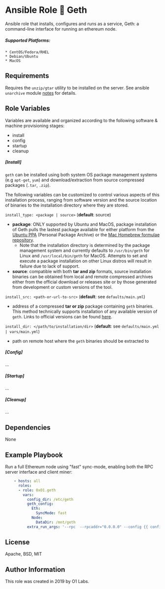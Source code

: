 Ansible Role :link: Geth
=========

Ansible role that installs, configures and runs as a service, Geth: a command-line interface for running an ethereum node.

##### Supported Platforms:
```
* CentOS/Fedora/RHEL
* Debian/Ubuntu
* MacOS
```

Requirements
------------

Requires the `unzip/gtar` utility to be installed on the server. See ansible `unarchive` module [notes](https://docs.ansible.com/ansible/latest/modules/unarchive_module.html#notes) for details.

Role Variables
--------------
Variables are available and organized according to the following software & machine provisioning stages:
* install
* config
* startup
* cleanup

##### __[Install]__
`geth` can be installed using both system OS package management systems (e.g `apt-get`, `yum`) and download/extraction from source compressed packages (`.tar`, `.zip`).

The following variables can be customized to control various aspects of this installation process, ranging from software version and the source location of binaries to the installation directory where they are stored.

`install_type: <package | source>` (**default**: source)
- **package**: ONLY supported by Ubuntu and MacOS, package installation of Geth pulls the lastest package available for either platform from the [Ubuntu PPA](https://launchpad.net/~ethereum/+archive/ubuntu/ethereum/+packages) (Personal Package Archive) or the [Mac Homebrew formulae repository](https://formulae.brew.sh/formula/ethereum).
  - Note that the installation directory is determined by the package management system and currently defaults to `/usr/bin/geth` for Linux and `/usr/local/bin/geth` for MacOS. Attempts to set and execute a package installation on other Linux distros will result in failure due to lack of support.
- **source**: compatible with both **tar and zip** formats, source installation binaries can be obtained from local and remote compressed archives either from the official download or releases site or by those generated from development or custom versions of the tool.

`install_src: <path-or-url-to-src>` (**default**: see `defaults/main.yml`)
- address of a compressed **tar or zip** package containing `geth` binaries. This method technically supports installation of any available version of `geth`. Links to official versions can be found [here](https://geth.ethereum.org/downloads/).

`install_dir: </path/to/installation/dir>` (**default**: see `defaults/main.yml | vars/main.yml`)
- path on remote host where the `geth` binaries should be extracted to

##### __[Config]__
...

##### __[Startup]__
...

##### __[Cleanup]__
...

Dependencies
------------

None

Example Playbook
----------------

Run a full Ethereum node using "fast" sync-mode, enabling both the RPC server interface and client miner:
```yaml
    - hosts: all
      roles:
      - role: 0xO1.geth
      	vars:
      	  config_dir: /etc/geth
      	  geth_config:
      		Eth:
      		  SyncMode: fast
      		Node:
      		  DataDir: /mnt/geth
      	  extra_run_args: '--rpc  --rpcaddr="0.0.0.0" --config {{ config_dir }}/config.toml --miner.threads 16'
```

License
-------

Apache, BSD, MIT

Author Information
------------------

This role was created in 2019 by O1 Labs.
